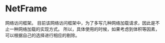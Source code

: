 # NetFrame
网络访问框架。
目前该网络访问框架中，为了多写几种网络加载请求，因此是不止一种网络加载的实现方式。
所以，具体使用的时候，如果考虑到体积等因素，可以根据自己的选择进行相应的剔除。
